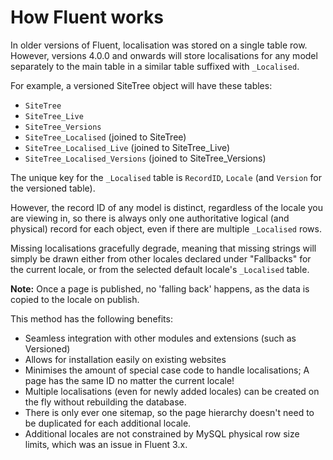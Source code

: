 # How Fluent works

In older versions of Fluent, localisation was stored on a single table row.
However, versions 4.0.0 and onwards will store localisations for any model
separately to the main table in a similar table suffixed with `_Localised`.

For example, a versioned SiteTree object will have these tables:

 - `SiteTree`
 - `SiteTree_Live`
 - `SiteTree_Versions`
 - `SiteTree_Localised` (joined to SiteTree)
 - `SiteTree_Localised_Live` (joined to SiteTree_Live)
 - `SiteTree_Localised_Versions` (joined to SiteTree_Versions)

The unique key for the `_Localised` table is `RecordID`, `Locale`
(and `Version` for the versioned table).

However, the record ID of any model is distinct, regardless of the locale
you are viewing in, so there is always only one authoritative logical (and physical)
record for each object, even if there are multiple `_Localised` rows.

Missing localisations gracefully degrade, meaning that missing strings will simply be
drawn either from other locales declared under "Fallbacks" for the current locale, or
from the selected default locale's `_Localised` table.

**Note:** Once a page is published, no 'falling back' happens, as the data is copied to the locale on publish.

This method has the following benefits:

 * Seamless integration with other modules and extensions (such as Versioned)
 * Allows for installation easily on existing websites
 * Minimises the amount of special case code to handle localisations; A page has the
   same ID no matter the current locale!
 * Multiple localisations (even for newly added locales) can be created on the fly
   without rebuilding the database.
 * There is only ever one sitemap, so the page hierarchy doesn't need to be
   duplicated for each additional locale.
 * Additional locales are not constrained by MySQL physical row size limits, which
   was an issue in Fluent 3.x.
